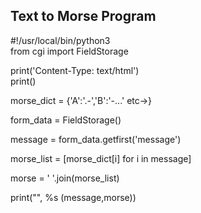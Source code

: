 ## Text to Morse Program

#!/usr/local/bin/python3<br>
from cgi import FieldStorage

print('Content-Type: text/html')<br>
print()

morse_dict = {'A':'.-','B':'-...' etc->}

form_data = FieldStorage()

message = form_data.getfirst('message')

morse_list = [morse_dict[i] for i in message]

morse = ' '.join(morse_list)

print("", %s (message,morse))